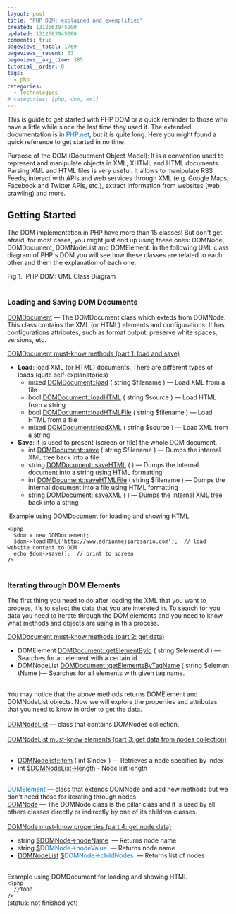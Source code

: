 ```yaml
---
layout: post
title: "PHP DOM: explained and exemplified"
created: 1312663045000
updated: 1312663045000
comments: true
pageviews__total: 1769
pageviews__recent: 37
pageviews__avg_time: 385
tutorial__order: 0
tags:
  - php
categories:
  - Technologies
# categories: [php, dom, xml]
---
```

<p>This is guide to get started with PHP DOM or a quick reminder to those who have a little while since the last time they used it.&nbsp;The extended documentation is in&nbsp;<a href="http://www.php.net/manual/en/book.dom.php" onclick="window.open(this.href, '', 'resizable=no,status=no,location=no,toolbar=no,menubar=no,fullscreen=no,scrollbars=no,dependent=no'); return false;" style="margin-top: 0px; margin-right: 0px; margin-bottom: 0px; margin-left: 0px; padding-top: 0px; padding-right: 0px; padding-bottom: 0px; padding-left: 0px; border-top-width: 0px; border-right-width: 0px; border-bottom-width: 0px; border-left-width: 0px; border-style: initial; border-color: initial; vertical-align: baseline; color: rgb(0, 116, 189); text-decoration: none; ">PHP.net</a>, but it is quite long. Here you might found a quick reference to get started in no time.</p>
<!--More-->
<p>Purpose of the DOM (Docuement Object Model): It is a convention used to represent and manipulate objects in XML, XHTML and HTML documents. Parsing XML and HTML files is very useful. It allows to manipulate RSS Feeds, interact with APIs and web services through XML (e.g. Google Maps, Facebook and Twitter APIs, etc.), extract information from websites (web crawling) and more.&nbsp;</p>
<h2>Getting Started</h2>
<p>The DOM implementation in PHP have more than 15 classes! But don't get afraid, for most cases, you might just end up using these ones: DOMNode, DOMDocument, DOMNodeList and DOMElement. In the following UML class diagram of PHP's DOM&nbsp;you will see how these classes are related to each other and them the explanation of each one.</p>
<p>
<!-- <img alt="PHP DOM UML Class Diagram (lean)" src="http://www.adrianmejiarosario.com/sites/default/files/pictures/PHP_DOM__UML_%28lean%29_Class_Diagram.gif" style="width: 541px; height: 345px; "> -->
</p>
<div>Fig 1.&nbsp;&nbsp;PHP DOM: UML Class Diagram</div>
<div>&nbsp;</div>
<h3>Loading and Saving DOM Documents</h3>
<p><a href="http://www.php.net/manual/en/class.domdocument.php">DOMDocument</a>&nbsp;— The DOMDocument class which exteds from DOMNode. This class contains the XML (or HTML) elements and configurations. It has configurations attributes, such as format output, preserve white spaces, versions, etc.</p>
<p><u>DOMDocument must-know methods (part 1: load and save)</u></p>
<ul>
	<li><strong>Load</strong>: load XML (or HTML) documents. There are different types of loads (quite self-explanatories)
		<ul>
			<li>mixed&nbsp;<a href="http://us.php.net/manual/en/domdocument.load.php">DOMDocument::load</a>&nbsp;(&nbsp;string&nbsp;$filename&nbsp;)&nbsp;— Load XML from a file</li>
			<li>bool&nbsp;<a href="http://us.php.net/manual/en/domdocument.loadhtml.php">DOMDocument::loadHTML</a>&nbsp;(&nbsp;string&nbsp;$source&nbsp;)&nbsp;— Load HTML from a string</li>
			<li>bool&nbsp;<a href="http://us.php.net/manual/en/domdocument.loadhtmlfile.php">DOMDocument::loadHTMLFile</a>&nbsp;(&nbsp;string&nbsp;$filename&nbsp;)&nbsp;— Load HTML from a file</li>
			<li>mixed&nbsp;<a href="http://us.php.net/manual/en/domdocument.loadxml.php">DOMDocument::loadXML</a>&nbsp;(&nbsp;string&nbsp;$source&nbsp;)&nbsp;— Load XML from a string</li>
		</ul>
	</li>
	<li><strong>Save</strong>:&nbsp;it is used to present (screen or file) the whole DOM document.
		<ul>
			<li>int&nbsp;<a href="http://us.php.net/manual/en/domdocument.save.php">DOMDocument::save</a>&nbsp;(&nbsp;string&nbsp;$filename&nbsp;)&nbsp;— Dumps the internal XML tree back into a file</li>
			<li>string&nbsp;<a href="http://us.php.net/manual/en/domdocument.savehtml.php">DOMDocument::saveHTML</a>&nbsp;(&nbsp;)&nbsp;— Dumps the internal document into a string using HTML formatting</li>
			<li>int&nbsp;<a href="http://us.php.net/manual/en/domdocument.savehtmlfile.php">DOMDocument::saveHTMLFile</a>&nbsp;(&nbsp;string&nbsp;$filename&nbsp;)&nbsp;— Dumps the internal document into a file using HTML formatting</li>
			<li>string&nbsp;<a href="http://us.php.net/manual/en/domdocument.savexml.php">DOMDocument::saveXML</a>&nbsp;(&nbsp;)&nbsp;— Dumps the internal XML tree back into a string</li>
		</ul>
	</li>
</ul>
<p>&nbsp;Example using DOMDocument for loading and showing HTML:</p>
<div><code>&lt;?php</code></div>
<div><code>&nbsp; $dom = new DOMDocuement;</code></div>
<div><code>&nbsp; $dom-&gt;loadHTML('http://www.adrianmejiarosario.com'); &nbsp;// load website content to DOM&nbsp;</code></div>
<div><code>&nbsp; echo $dom-&gt;save(); &nbsp;// print to screen</code></div>
<div><code>?&gt;</code></div>
<div>&nbsp;</div>
<h3>Iterating through DOM Elements</h3>
<p>The first thing you need to do after loading the XML that you want to process, it's to select the data that you are intereted in. To search for you data you need to iterate through the DOM elements and you need to know what methods and objects are using in this process.</p>
<p><u>DOMDocument must-know methods (part 2: get data)</u></p>
<ul>
	<li>DOMElement&nbsp;<a href="http://us.php.net/manual/en/domdocument.getelementbyid.php">DOMDocument::getElementById</a>&nbsp;(&nbsp;string&nbsp;$elementId&nbsp;)&nbsp;— Searches for an element with a certain id.</li>
	<li>DOMNodeList&nbsp;<a href="http://us.php.net/manual/en/domdocument.getelementsbytagname.php">DOMDocument::getElementsByTagName</a>&nbsp;(&nbsp;string&nbsp;$elementName&nbsp;)— Searches for all elements with given tag name.</li>
</ul>
<div>&nbsp;</div>
<div>You may notice that the above methods returns DOMElement and DOMNodeList objects. Now we will explore the properties and attributes that you need to know in order to get the data.</div>
<div>&nbsp;</div>
<div><a href="http://www.php.net/manual/en/class.domnodelist.php">DOMNodeList</a>&nbsp;— class that contains DOMNodes collection.</div>
<div>&nbsp;</div>
<div><u style="margin-top: 0px; margin-right: 0px; margin-bottom: 0px; margin-left: 0px; padding-top: 0px; padding-right: 0px; padding-bottom: 0px; padding-left: 0px; border-top-width: 0px; border-right-width: 0px; border-bottom-width: 0px; border-left-width: 0px; border-style: initial; border-color: initial; vertical-align: baseline; text-decoration: underline; "><u style="margin-top: 0px; margin-right: 0px; margin-bottom: 0px; margin-left: 0px; padding-top: 0px; padding-right: 0px; padding-bottom: 0px; padding-left: 0px; border-top-width: 0px; border-right-width: 0px; border-bottom-width: 0px; border-left-width: 0px; border-style: initial; border-color: initial; vertical-align: baseline; text-decoration: underline; border-style: initial; border-color: initial; ">DOMNodeList must-know elements (part 3: get data from nodes collection)</u></u></div>
<div>&nbsp;</div>
<ul>
	<li><a href="http://us.php.net/manual/en/domnodelist.item.php">DOMNodelist::item</a>&nbsp;(&nbsp;int&nbsp;$index&nbsp;)&nbsp;— Retrieves a node specified by index</li>
	<li>int&nbsp;<a href="http://us.php.net/manual/en/class.domnodelist.php#domnodelist.props.length">$DOMNodeList-&gt;length</a>&nbsp;- Node list length</li>
</ul>
<div>&nbsp;</div>
<div><a href="http://www.php.net/manual/en/class.domelement.php" style="margin-top: 0px; margin-right: 0px; margin-bottom: 0px; margin-left: 0px; padding-top: 0px; padding-right: 0px; padding-bottom: 0px; padding-left: 0px; border-top-width: 0px; border-right-width: 0px; border-bottom-width: 0px; border-left-width: 0px; border-style: initial; border-color: initial; vertical-align: baseline; color: rgb(0, 116, 189); text-decoration: none; ">DOMElement</a>&nbsp;— class that extends DOMNode and add new methods but we don't need those for iterating through nodes.</div>
<div><a href="http://www.php.net/manual/en/class.domnode.php">DOMNode</a>&nbsp;— The DOMNode class is the pillar class and it is used by all others classes directly or indirectly by one of its children classes.</div>
<div>&nbsp;</div>
<div><u style="margin-top: 0px; margin-right: 0px; margin-bottom: 0px; margin-left: 0px; padding-top: 0px; padding-right: 0px; padding-bottom: 0px; padding-left: 0px; border-top-width: 0px; border-right-width: 0px; border-bottom-width: 0px; border-left-width: 0px; border-style: initial; border-color: initial; vertical-align: baseline; text-decoration: underline; border-style: initial; border-color: initial; "><u style="margin-top: 0px; margin-right: 0px; margin-bottom: 0px; margin-left: 0px; padding-top: 0px; padding-right: 0px; padding-bottom: 0px; padding-left: 0px; border-top-width: 0px; border-right-width: 0px; border-bottom-width: 0px; border-left-width: 0px; border-style: initial; border-color: initial; vertical-align: baseline; text-decoration: underline; border-style: initial; border-color: initial; border-style: initial; border-color: initial; ">DOMNode must-know properties (part 4: get node data)</u></u></div>
<ul>
	<li>string&nbsp;<a href="http://us.php.net/manual/en/class.domnode.php#domnode.props.nodename">$DOMNode-&gt;nodeName</a>&nbsp;&nbsp;— Returns node name</li>
	<li>string&nbsp;<a href="http://us.php.net/manual/en/class.domnode.php#domnode.props.nodevalue">$</a><a href="http://us.php.net/manual/en/class.domnode.php#domnode.props.nodename" style="margin-top: 0px; margin-right: 0px; margin-bottom: 0px; margin-left: 0px; padding-top: 0px; padding-right: 0px; padding-bottom: 0px; padding-left: 0px; border-top-width: 0px; border-right-width: 0px; border-bottom-width: 0px; border-left-width: 0px; border-style: initial; border-color: initial; vertical-align: baseline; color: rgb(0, 116, 189); text-decoration: none; ">DOMNode-&gt;nodeValue</a>&nbsp;&nbsp;— Returns node name</li>
	<li><a href="http://us.php.net/manual/en/class.domnodelist.php">DOMNodeList</a>&nbsp;<a href="http://us.php.net/manual/en/class.domnode.php#domnode.props.childnodes">$</a><a href="http://us.php.net/manual/en/class.domnode.php#domnode.props.nodename" style="margin-top: 0px; margin-right: 0px; margin-bottom: 0px; margin-left: 0px; padding-top: 0px; padding-right: 0px; padding-bottom: 0px; padding-left: 0px; border-top-width: 0px; border-right-width: 0px; border-bottom-width: 0px; border-left-width: 0px; border-style: initial; border-color: initial; vertical-align: baseline; color: rgb(0, 116, 189); text-decoration: none; ">DOMNode-&gt;childNodes</a>&nbsp;&nbsp;— Returns list of nodes</li>
</ul>
<div>&nbsp;</div>
<div>Example using DOMDocument for loading and showing HTML</div>
<div><code>&lt;?php</code></div>
<div><code>&nbsp; //TODO</code></div>
<div><code>?&gt;</code></div>
<div>(status: not finished yet)</div>
<div>&nbsp;</div>
